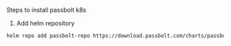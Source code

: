 Steps to install passbolt k8s

1. Add helm repository
```bash
helm repo add passbolt-repo https://download.passbolt.com/charts/passbolt
```
